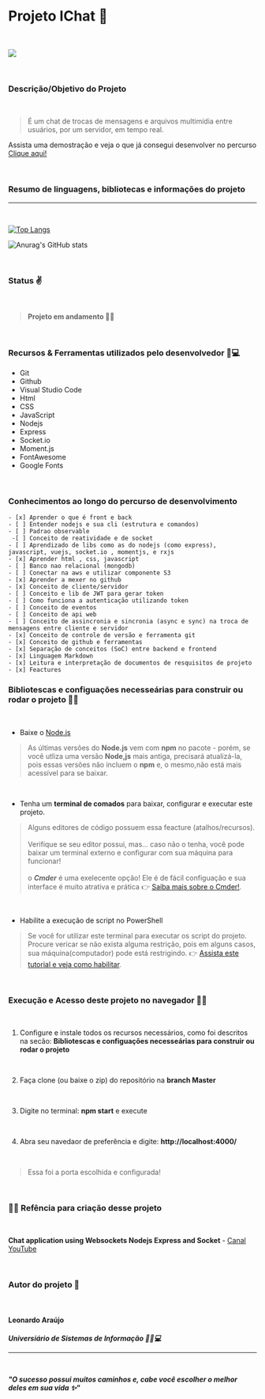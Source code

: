 <h1>Projeto IChat 💬 </h1>

<br>

![](https://i.imgur.com/gHgOqst.png)

<br>

### Descrição/Objetivo do Projeto

<br>

> É um chat de trocas de mensagens e arquivos  multimídia entre usuários, por um servidor, em tempo real.

Assista uma demostração e veja o que já consegui desenvolver no percurso [Clique aqui!](https://youtu.be/ut3OrgPMqC4)

<br>

### Resumo de linguagens, bibliotecas e informações do projeto
<hr><br>

<div></div>


[![Top Langs](https://github-readme-stats.vercel.app/api/top-langs/?username=araujoleonardo310&layout=compact)](https://github.com/anuraghazra/github-readme-stats)


![Anurag's GitHub stats](https://github-readme-stats.vercel.app/api?username=araujoleonardo310&show_icons=true&theme=dark)

<br>

### Status ✌️

<br>

> **Projeto em andamento 🚧❌**

<br>

### Recursos & Ferramentas utilizados pelo desenvolvedor 🐧💻


* Git<br>
* Github<br>
* Visual Studio Code<br>
* Html<br>
* CSS<br>
* JavaScript<br>
* Nodejs<br>
* Express<br>
* Socket.io<br>
* Moment.js<br>
* FontAwesome<br>
* Google Fonts
<br>

### Conhecimentos ao longo do percurso de desenvolvimento

    - [x] Aprender o que é front e back 
    - [ ] Entender nodejs e sua cli (estrutura e comandos)
    - [ ] Padrao observable
     -[ ] Conceito de reatividade e de socket
    - [ ] Aprendizado de libs como as do nodejs (como express), javascript, vuejs, socket.io , momentjs, e rxjs
    - [x] Aprender html , css, javascript
    - [ ] Banco nao relacional (mongodb)
    - [ ] Conectar na aws e utilizar componente S3
    - [x] Aprender a mexer no github
    - [x] Conceito de cliente/servidor
    - [ ] Conceito e lib de JWT para gerar token
    - [ ] Como funciona a autenticação utilizando token
    - [ ] Conceito de eventos
    - [ ] Conceito de api web
    - [ ] Conceito de assincronia e sincronia (async e sync) na troca de mensagens entre cliente e servidor
    - [x] Conceito de controle de versão e ferramenta git
    - [x] Conceito de github e ferramentas
    - [x] Separação de conceitos (SoC) entre backend e frontend
    - [x] Linguagem Markdown
    - [x] Leitura e interpretação de documentos de resquisitos de projeto
    - [x] Feactures 
    


### Bibliotescas e configuações necesseárias para construir ou rodar o projeto 🙋‍♂️

<br>

- Baixe o [Node.js](https://nodejs.org/en/download/) 

> As últimas versões do **Node.js** vem com **npm** no pacote - porém, se você utliza uma versão **Node,js** mais antiga, precisará atualizá-la, pois essas versões não incluem o **npm** e, o mesmo,não está mais acessível para se baixar.

<br>

- Tenha um **terminal de comados** para baixar, configurar e executar este projeto. 

> Alguns editores de código possuem essa feacture (atalhos/recursos). <br><br>Verifique se seu editor possui, mas... caso não o tenha, você pode baixar um terminal externo e configurar com sua máquina para funcionar! <br><br> o ***Cmder*** é uma exelecente opção! Ele é de fácil configuação e sua interface é muito atrativa e prática 👉 [Saiba mais sobre o Cmder!](https://cmder.net/). 

<br>

- Habilite a execução de script no PowerShell 

> Se você for utilizar este terminal para executar os script do projeto. Procure vericar se não exista alguma restrição, pois em alguns casos, sua máquina(computador) pode está restrigindo. 👉 [Assista este tutorial e veja como habilitar](https://www.youtube.com/watch?v=J30n3lMyvbY&list=PL0v4Sy7duFNNrFOvNYzvBR2Zbz12GlCFQ&index=1). 

<br>

### **Execução** e **Acesso** deste projeto no navegador 🚀🌐

<br>

1. Configure e instale todos os recursos necessários, como foi descritos na secão: __Bibliotescas e configuações necesseárias para construir ou rodar o projeto__

<br>

2. Faça clone (ou baixe o zip) do repositório na **branch Master** 

<br>

3. Digite no terminal: **npm start** e execute 

<br>

4. Abra seu navedaor de preferência e digite: **http://localhost:4000/**

<br>

> Essa foi a porta escolhida e configurada!

<br>


### 🐧🖖 Refência para criação desse projeto

<br>

__Chat application using Websockets Nodejs Express and Socket__ - [ Canal YouTube](https://youtube.com/playlist?list=PLdHg5T0SNpN09AlLBAYahKZUrAWsIL7No)

<br>

### Autor do projeto 👊

<br>

#### Leonardo Araújo <br>
***Universiário  de Sistemas de Informação 🧑‍🎓💻***
<hr>

<br>

***"O sucesso possui muitos caminhos e, cabe você escolher o melhor deles em sua vida ✨"*** 


